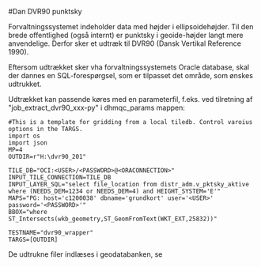 #Dan DVR90 punktsky

Forvaltningssystemet indeholder data med højder i ellipsoidehøjder. Til den brede offentlighed (også internt) er punktsky i geoide-højder langt mere anvendelige. Derfor sker et udtræk til DVR90 (Dansk Vertikal Reference 1990). 

Eftersom udtrækket sker vha forvaltningssystemets Oracle database, skal der dannes en SQL-forespørgsel, som er tilpasset det område, som ønskes udtrukket. 

Udtrækket kan passende køres med en parameterfil, f.eks. ved tilretning af "job_extract_dvr90_xxx-py" i dhmqc_params mappen: 

```
#This is a template for gridding from a local tiledb. Control varoius options in the TARGS.
import os
import json
MP=4
OUTDIR=r"H:\dvr90_201"

TILE_DB="OCI:<USER>/<PASSWORD>@<ORACONNECTION>"
INPUT_TILE_CONNECTION=TILE_DB
INPUT_LAYER_SQL="select file_location from distr_adm.v_pktsky_aktive where (NEEDS_DEM=1234 or NEEDS_DEM=4) and HEIGHT_SYSTEM='E'"
MAPS="PG: host='c1200038' dbname='grundkort' user='<USER>' password='<PASSWORD>'"
BBOX="where ST_Intersects(wkb_geometry,ST_GeomFromText(WKT_EXT,25832))"

TESTNAME="dvr90_wrapper"
TARGS=[OUTDIR]
```

De udtrukne filer indlæses i geodatabanken, se <LINK>

